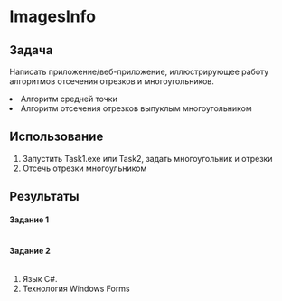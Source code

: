 <body class="stackedit">
  <div class="stackedit__html"><h1 id="colorsconverter">ImagesInfo</h1>
<h2 id="Task">Задача</h2>
<p>Написать приложение/веб-приложение, иллюстрирующее работу алгоритмов отсечения отрезков и многоугольников. </p>
<li>Алгоритм средней точки</li>
<li>Алгоритм отсечения отрезков выпуклым многоугольником</li>
<h2 id="Install">Использование</h2>
<p>
<ol>
<li>Запустить Task1.exe или Task2, задать многоугольник и отрезки</li>
<li>Отсечь отрезки многоульником</li>
</ol>
</p>
<h2 id="Result">Результаты</h2>
<h4 id="Result">Задание 1</h4>
<p><img src="https://i.ibb.co/qmY0CbJ/image.png" alt=""></p>
<h4 id="Result">Задание 2</h4>
<p><img src="https://i.ibb.co/SRFvpdm/image.png" alt=""></p>
<ol>
<li>Язык C#.</li>
<li>Технология Windows Forms</li>
</ol>
</div>
